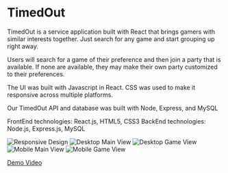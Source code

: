 # TimedOut

TimedOut is a service application built with React that brings gamers with similar interests together.  Just search for any game and start grouping up right away.

Users will search for a game of their preference and then join a party that is available.  If none are available, they may make their own party customized to their preferences.

The UI was built with Javascript in React.  CSS was used to make it responsive across multiple platforms.

Our TimedOut API and database was built with Node, Express, and MySQL

FrontEnd technologies: React.js, HTML5, CSS3
BackEnd technologies: Node.js, Express.js, MySQL

![Responsive Design](/img/multi-platform.png)
![Desktop Main View](/img/desktop-main.png)
![Desktop Game View](/img/desktop-game.png)
![Mobile Main View](/img/mobile-main.png)
![Mobile Game View](/img/mobile-game.png)

[Demo Video](https://www.youtube.com/watch?v=E0Ioh-VSruM&feature=youtu.be)
